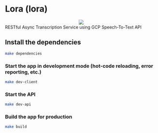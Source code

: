 # Lora (lora)
<center>
  <img src="https://i.imgur.com/JqBFRKI.png" />
</center>
RESTful Async Transcription Service using GCP Speech-To-Text API

## Install the dependencies
```bash
make dependencies
```

### Start the app in development mode (hot-code reloading, error reporting, etc.)
```bash
make dev-client
```

### Start the API
```bash
make dev-api
```

### Build the app for production
```bash
make build
```

